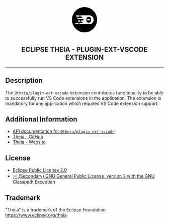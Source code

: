 <div align='center'>

<br />

<img src='https://raw.githubusercontent.com/eclipse-theia/theia/master/logo/theia.svg?sanitize=true' alt='theia-ext-logo' width='100px' />

<h2>ECLIPSE THEIA - PLUGIN-EXT-VSCODE EXTENSION</h2>

<hr />

</div>

## Description

The `@theia/plugin-ext-vscode` extension contributes functionality to be able to successfully run VS Code extensions in the application.
The extension is mandatory for any application which requires VS Code extension support.


## Additional Information

- [API documentation for `@theia/plugin-ext-vscode`](https://eclipse-theia.github.io/theia/docs/next/modules/plugin_ext_vscode.html)
- [Theia - GitHub](https://github.com/eclipse-theia/theia)
- [Theia - Website](https://theia-ide.org/)

## License

- [Eclipse Public License 2.0](http://www.eclipse.org/legal/epl-2.0/)
- [一 (Secondary) GNU General Public License, version 2 with the GNU Classpath Exception](https://projects.eclipse.org/license/secondary-gpl-2.0-cp)

## Trademark
"Theia" is a trademark of the Eclipse Foundation
https://www.eclipse.org/theia
